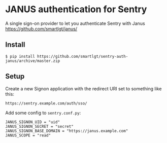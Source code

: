 JANUS authentication for Sentry
=======================================

A single sign-on provider to let you authenticate Sentry with
Janus https://github.com/smartlgt/janus/

Install
-------

    $ pip install https://github.com/smartlgt/sentry-auth-janus/archive/master.zip


Setup
-----

Create a new Signon application with the redirect URI set to something like this:


    https://sentry.example.com/auth/sso/


Add some config to ``sentry.conf.py``:


    JANUS_SIGNON_UID = "uid"
    JANUS_SIGNON_SECRET = "secret"
    JANUS_SIGNON_BASE_DOMAIN = "https://janus.example.com"
    JANUS_SCOPE = "read"
